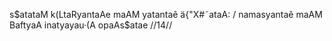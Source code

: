 s$atataM k(LtaRyantaAe maAM yatantaê ä{"X#˜ataA: /
namasyantaê maAM BaftyaA inatyayau·(A opaAs$atae //14//